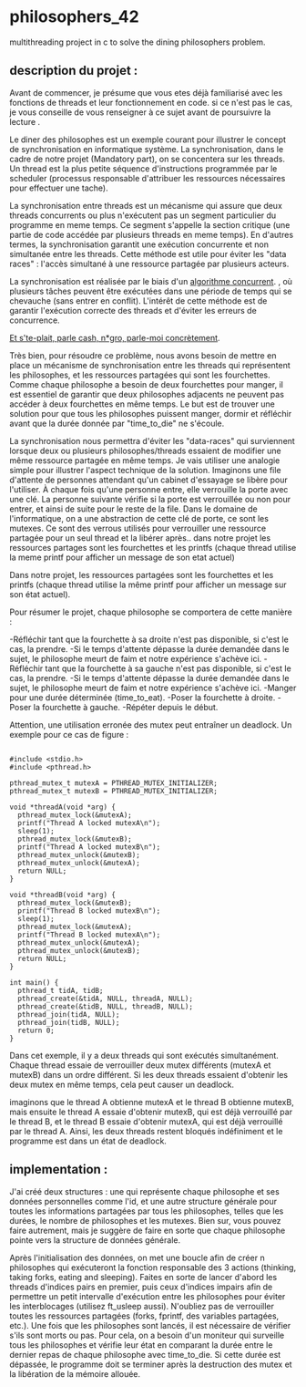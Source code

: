 # philosophers_42
multithreading project in c to solve the dining philosophers problem.

## description du projet : 
Avant de commencer, je présume que vous etes déjà familiarisé avec les fonctions de threads et leur fonctionnement en code. si ce n'est pas le cas, je vous conseille de vous renseigner à ce sujet avant de poursuivre la lecture .

Le diner des philosophes est un exemple courant pour illustrer le concept de synchronisation en informatique système. La synchronisation, dans le cadre de notre projet (Mandatory part), on se concentera sur les threads. Un thread est la plus petite séquence d'instructions programmée par le scheduler (processus responsable d'attribuer les ressources nécessaires pour effectuer une tache).

La synchronisation entre threads est un mécanisme qui assure que deux threads concurrents ou plus n'exécutent pas un segment particulier du programme en meme temps. Ce segment s'appelle la section critique (une partie de code accédée par plusieurs threads en meme temps). En d'autres termes, la synchronisation garantit une exécution concurrente et non simultanée entre les threads. Cette méthode est utile pour éviter les "data races" : l'accès simultané à une ressource partagée par plusieurs acteurs.

La synchronisation est réalisée par le biais d'un [algorithme concurrent](https://en.wikipedia.org/wiki/Concurrency_(computer_science)). , où plusieurs tâches peuvent être exécutées dans une période de temps qui se chevauche (sans entrer en conflit). L'intérêt de cette méthode est de garantir l'exécution correcte des threads et d'éviter les erreurs de concurrence.      


[Et s'te-plait, parle cash, n*gro, parle-moi concrètement](https://genius.com/Freeze-corleone-fentanyl-lyrics).       
    
Très bien, pour résoudre ce problème, nous avons besoin de mettre en place un mécanisme de synchronisation entre les threads qui représentent les philosophes, et les ressources partagées qui sont les fourchettes. Comme chaque philosophe a besoin de deux fourchettes pour manger, il est essentiel de garantir que deux philosophes adjacents ne peuvent pas accéder à deux fourchettes en même temps. Le but est de trouver une solution pour que tous les philosophes puissent manger, dormir et réfléchir avant que la durée donnée par "time_to_die" ne s'écoule.

La synchronisation nous permettra d'éviter les "data-races" qui surviennent lorsque deux ou plusieurs philosophes/threads essaient de modifier une même ressource partagée en même temps.
Je vais utiliser une analogie simple pour illustrer l'aspect technique de la solution. Imaginons une file d'attente de personnes attendant qu'un cabinet d'essayage se libère pour l'utiliser. À chaque fois qu'une personne entre, elle verrouille la porte avec une clé. La personne suivante vérifie si la porte est verrouillée ou non pour entrer, et ainsi de suite pour le reste de la file. Dans le domaine de l'informatique, on a une abstraction de cette clé de porte, ce sont les mutexes. Ce sont des verrous utilisés pour verrouiller une ressource partagée pour un seul thread et la libérer après.. dans notre projet les ressources partages sont les fourchettes et les printfs (chaque thread utilise la meme printf pour afficher un message de son etat actuel)

Dans notre projet, les ressources partagées sont les fourchettes et les printfs (chaque thread utilise la même printf pour afficher un message sur son état actuel).

Pour résumer le projet, chaque philosophe se comportera de cette manière :

-Réfléchir tant que la fourchette à sa droite n'est pas disponible, si c'est le cas, la prendre.
-Si le temps d'attente dépasse la durée demandée dans le sujet, le philosophe meurt de faim et notre expérience s'achève ici.
-Réfléchir tant que la fourchette à sa gauche n'est pas disponible, si c'est le cas, la prendre.
-Si le temps d'attente dépasse la durée demandée dans le sujet, le philosophe meurt de faim et notre expérience s'achève ici.
-Manger pour une durée déterminée (time_to_eat).
-Poser la fourchette à droite.
-Poser la fourchette à gauche.
-Répéter depuis le début.

Attention, une utilisation erronée des mutex peut entraîner un deadlock. Un exemple pour ce cas de figure :
```

#include <stdio.h>
#include <pthread.h>

pthread_mutex_t mutexA = PTHREAD_MUTEX_INITIALIZER;
pthread_mutex_t mutexB = PTHREAD_MUTEX_INITIALIZER;

void *threadA(void *arg) {
  pthread_mutex_lock(&mutexA);
  printf("Thread A locked mutexA\n");
  sleep(1);
  pthread_mutex_lock(&mutexB);
  printf("Thread A locked mutexB\n");
  pthread_mutex_unlock(&mutexB);
  pthread_mutex_unlock(&mutexA);
  return NULL;
}

void *threadB(void *arg) {
  pthread_mutex_lock(&mutexB);
  printf("Thread B locked mutexB\n");
  sleep(1);
  pthread_mutex_lock(&mutexA);
  printf("Thread B locked mutexA\n");
  pthread_mutex_unlock(&mutexA);
  pthread_mutex_unlock(&mutexB);
  return NULL;
}

int main() {
  pthread_t tidA, tidB;
  pthread_create(&tidA, NULL, threadA, NULL);
  pthread_create(&tidB, NULL, threadB, NULL);
  pthread_join(tidA, NULL);
  pthread_join(tidB, NULL);
  return 0;
}
```
Dans cet exemple, il y a deux threads qui sont exécutés simultanément. Chaque thread essaie de verrouiller deux mutex différents (mutexA et mutexB) dans un ordre différent. Si les deux threads essaient d'obtenir les deux mutex en même temps, cela peut causer un deadlock.

imaginons que le thread A obtienne mutexA et le thread B obtienne mutexB, mais ensuite le thread A essaie d'obtenir mutexB, qui est déjà verrouillé par le thread B, et le thread B essaie d'obtenir mutexA, qui est déjà verrouillé par le thread A. Ainsi, les deux threads restent bloqués indéfiniment et le programme est dans un état de deadlock.

## implementation :

J'ai créé deux structures : une qui représente chaque philosophe et ses données personnelles comme l'id, et une autre structure générale pour toutes les informations partagées par tous les philosophes, telles que les durées, le nombre de philosophes et les mutexes. Bien sur, vous pouvez faire autrement, mais je suggère de faire en sorte que chaque philosophe pointe vers la structure de données générale.

Après l'initialisation des données, on met une boucle afin de créer n philosophes qui exécuteront la fonction responsable des 3 actions (thinking, taking forks, eating and sleeping). Faites en sorte de lancer d'abord les threads d'indices pairs en premier, puis ceux d'indices impairs afin de permettre un petit intervalle d'exécution entre les philosophes pour éviter les interblocages (utilisez ft_usleep aussi). N'oubliez pas de verrouiller toutes les ressources partagées (forks, fprintf, des variables partagées, etc.). Une fois que les philosophes sont lancés, il est nécessaire de vérifier s'ils sont morts ou pas. Pour cela, on a besoin d'un moniteur qui surveille tous les philosophes et vérifie leur état en comparant la durée entre le dernier repas de chaque philosophe avec time_to_die. Si cette durée est dépassée, le programme doit se terminer après la destruction des mutex et la libération de la mémoire allouée.




